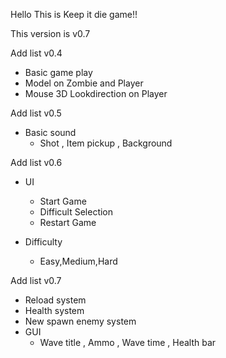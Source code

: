 Hello This is Keep it die game!!

This version is v0.7

Add list v0.4
- Basic game play 
- Model on Zombie and Player 
- Mouse 3D Lookdirection on Player 

Add list v0.5
- Basic sound 
    - Shot , Item pickup , Background 
 
Add list v0.6
- UI
    - Start Game
    - Difficult Selection
    - Restart Game

- Difficulty
    - Easy,Medium,Hard

Add list v0.7
- Reload system
- Health system
- New spawn enemy system
- GUI
    - Wave title , Ammo , Wave time , Health bar

